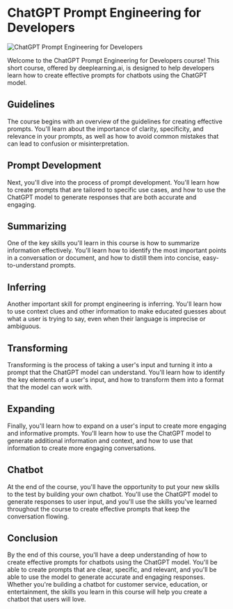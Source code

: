# ChatGPT Prompt Engineering for Developers

![ChatGPT Prompt Engineering for Developers](https://img.evbuc.com/https%3A%2F%2Fcdn.evbuc.com%2Fimages%2F125559383%2F317212851579%2F1%2Foriginal.20210208-232017?w=512&auto=format%2Ccompress&q=75&sharp=10&rect=0%2C0%2C2246%2C2246&s=40aa0fb13fe40ce86241ae7b8fc8caea)

Welcome to the ChatGPT Prompt Engineering for Developers course! This short course, offered by deeplearning.ai, is designed to help developers learn how to create effective prompts for chatbots using the ChatGPT model.

## Guidelines

The course begins with an overview of the guidelines for creating effective prompts. You'll learn about the importance of clarity, specificity, and relevance in your prompts, as well as how to avoid common mistakes that can lead to confusion or misinterpretation.

## Prompt Development

Next, you'll dive into the process of prompt development. You'll learn how to create prompts that are tailored to specific use cases, and how to use the ChatGPT model to generate responses that are both accurate and engaging.

## Summarizing

One of the key skills you'll learn in this course is how to summarize information effectively. You'll learn how to identify the most important points in a conversation or document, and how to distill them into concise, easy-to-understand prompts.

## Inferring

Another important skill for prompt engineering is inferring. You'll learn how to use context clues and other information to make educated guesses about what a user is trying to say, even when their language is imprecise or ambiguous.

## Transforming

Transforming is the process of taking a user's input and turning it into a prompt that the ChatGPT model can understand. You'll learn how to identify the key elements of a user's input, and how to transform them into a format that the model can work with.

## Expanding

Finally, you'll learn how to expand on a user's input to create more engaging and informative prompts. You'll learn how to use the ChatGPT model to generate additional information and context, and how to use that information to create more engaging conversations.

## Chatbot

At the end of the course, you'll have the opportunity to put your new skills to the test by building your own chatbot. You'll use the ChatGPT model to generate responses to user input, and you'll use the skills you've learned throughout the course to create effective prompts that keep the conversation flowing.

## Conclusion

By the end of this course, you'll have a deep understanding of how to create effective prompts for chatbots using the ChatGPT model. You'll be able to create prompts that are clear, specific, and relevant, and you'll be able to use the model to generate accurate and engaging responses. Whether you're building a chatbot for customer service, education, or entertainment, the skills you learn in this course will help you create a chatbot that users will love.